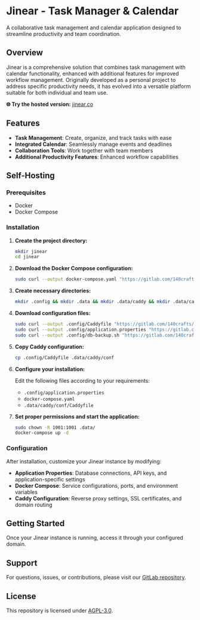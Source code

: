 # Jinear - Task Manager & Calendar

A collaborative task management and calendar application designed to streamline productivity and team coordination.

## Overview

Jinear is a comprehensive solution that combines task management with calendar functionality, enhanced with additional features for improved workflow management. Originally developed as a personal project to address specific productivity needs, it has evolved into a versatile platform suitable for both individual and team use.

**🌐 Try the hosted version:** [jinear.co](https://jinear.co)

## Features

- **Task Management**: Create, organize, and track tasks with ease
- **Integrated Calendar**: Seamlessly manage events and deadlines
- **Collaboration Tools**: Work together with team members
- **Additional Productivity Features**: Enhanced workflow capabilities

## Self-Hosting

### Prerequisites

- Docker
- Docker Compose

### Installation

1. **Create the project directory:**
   ```bash
   mkdir jinear
   cd jinear
   ```

2. **Download the Docker Compose configuration:**
   ```bash
   sudo curl --output docker-compose.yaml "https://gitlab.com/140crafts/use-jinear/-/raw/main/example/docker-compose.yaml?ref_type=heads"
   ```

3. **Create necessary directories:**
   ```bash
   mkdir .config && mkdir .data && mkdir .data/caddy && mkdir .data/caddy/conf
   ```

4. **Download configuration files:**
   ```bash
   sudo curl --output .config/Caddyfile "https://gitlab.com/140crafts/use-jinear/-/raw/main/example/.config/Caddyfile?ref_type=heads"
   sudo curl --output .config/application.properties "https://gitlab.com/140crafts/use-jinear/-/raw/main/example/.config/application.properties?ref_type=heads"
   sudo curl --output .config/db-backup.sh "https://gitlab.com/140crafts/use-jinear/-/raw/main/example/.config/db-backup.sh?ref_type=heads"
   ```

5. **Copy Caddy configuration:**
   ```bash
   cp .config/Caddyfile .data/caddy/conf
   ```

6. **Configure your installation:**

   Edit the following files according to your requirements:
    - `.config/application.properties`
    - `docker-compose.yaml`
    - `.data/caddy/conf/Caddyfile`

7. **Set proper permissions and start the application:**
   ```bash
   sudo chown -R 1001:1001 .data/
   docker-compose up -d
   ```

### Configuration

After installation, customize your Jinear instance by modifying:

- **Application Properties**: Database connections, API keys, and application-specific settings
- **Docker Compose**: Service configurations, ports, and environment variables
- **Caddy Configuration**: Reverse proxy settings, SSL certificates, and domain routing

## Getting Started

Once your Jinear instance is running, access it through your configured domain.

## Support

For questions, issues, or contributions, please visit our [GitLab repository](https://gitlab.com/140crafts/use-jinear).

## License

This repository is licensed under [AGPL-3.0](https://gitlab.com/140crafts/use-jinear/-/raw/main/LICENCE?ref_type=heads).